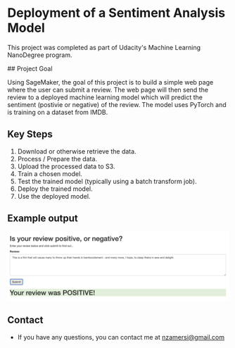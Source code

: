 # Deployment of a Sentiment Analysis Model

This project was completed as part of Udacity's Machine Learning NanoDegree program.

## Project Goal

Using SageMaker, the goal of this project is to build a simple web page where the user can submit a review. The web page will then send the review to a deployed machine learning model which will predict the sentiment (postivie or negative) of the review. The model uses PyTorch and is training on a dataset from IMDB.

## Key Steps

1. Download or otherwise retrieve the data.
2. Process / Prepare the data.
3. Upload the processed data to S3.
4. Train a chosen model.
5. Test the trained model (typically using a batch transform job).
6. Deploy the trained model.
7. Use the deployed model.

## Example output

<img src="output.png" alt="Sample output" >

## Contact

* If you have any questions, you can contact me at nzamersi@gmail.com